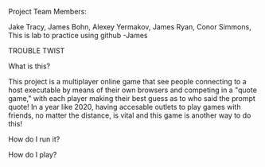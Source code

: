 Project Team Members:

Jake Tracy,
James Bohn,
Alexey Yermakov,
James Ryan,
Conor Simmons,
This is lab to practice using github -James

TROUBLE TWIST

What is this?

This project is a multiplayer online game that see people connecting to a host executable by means of their own browsers and competing in a "quote game," with each player making their best guess as to who said the prompt quote! In a year like 2020, having accesable outlets to play games with friends, no matter the distance, is vital and this game is another way to do this!

How do I run it?


How do I play?
